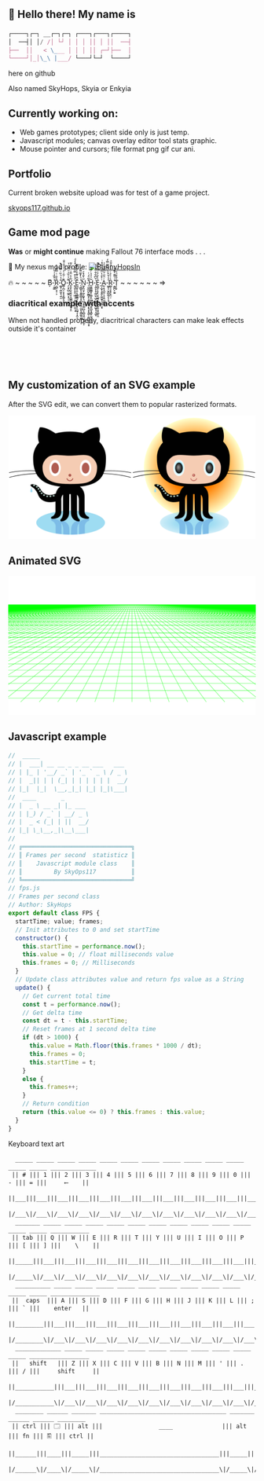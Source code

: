## 👋 Hello there! My name is
```Javascript
┌────┐┌─┐ __┌─┐┌─┐ ┌───┐┌───┐┌────┐
│  ──┤│ │/ /│ └┘ │ │ │ ││ │ ││  ──┤
├──  ││   < \___ │ │ │ ││ ┌─┘├──  │
└────┘│_│\_\ |___/ └───┘└─┘  └────┘
```
here on github 

Also named SkyHops, Skyia or Enkyia

## Currently working on:
- Web games prototypes; client side only is just temp.
- Javascript modules; canvas overlay editor tool stats graphic.
- Mouse pointer and cursors; file format png gif cur ani.

## Portfolio
Current broken website upload was for test of a game project.

[skyops117.github.io](https://skyops117.github.io/)

## Game mod page

 <strong>Was</strong> or <strong>might continue</strong> making Fallout 76 interface mods . . .
 
🔗 My nexus mod profile: [![BunnyHopsIn](https://images.nexusmods.com/favicons/ReskinOrange/favicon-16x16.png)](https://www.nexusmods.com/users/4382192?tab=user+files) 

🔥 ~ ~ ~ ~ ~ B̦͊-̜̬̳̾̂̏̾ͯ̎R͔̺̜̥̹͕̂̌̇ͭ̿̃̾͐-͚̞̜͚̫̞͉͍̯̐̔ͪ͂ͥ̂͂ͮ̓̚O͇̦̪̩͕̞̞̗̳̞̠̥͊ͬ͋̇̓͑ͣ̐ͦ̐-̗͎̞̺̤͚̯̣̟̗̦̮̪̮̯͌̍ͦ̏͛ͧ͗̆ͮ̔K̥͈͓̮̞̬̤̥̝̺̳͉͉̝͓̖̝̤͋̾̈̎̇͗ͧ̇͐͂-̱̖̬̞͙̤̠͖̦̦͕̻̭̯̙̫̤͉̘̈́̾͒̿͒̔͗͛ͨͩͅͅḚ̺̱͎̮̣̖̻͇̳̩͙͈͍͙̹̯͖̘̞͙̫͔̆̂͐͊̓̓͂̓͂-̖̪̻̟̞̬̳̲̲̝͓̪̮̹̙̗͖͈͕͇͚̮͖̻̊ͪ̍̃ͫ͌́ͅͅN̰̟͈̮͕̰͕̱̬̙͉͈̞̭̹̳̪̞̠̻͉̭̤̮̘͈̼͕̋̀̐̀ͤͅ-̜̮̼̫̤̬̰̳͓̗͙̼̞̠̥͙̞͙̝̭͍̩̰̪̰̗̭̝̟̽͂ͣ́͗H̲͖͇̲̻̥̜̻̬̼̺̩̝̘͕͈̪̬̘͇̙̫͕͔̰͚̃̈ͩ̉ͬ̐͂-̹̭̝̗̥̰̫̫̦̲̗̣̭͍̙̞̺̥̘̝͖̝͑̆͆͋͋́̂ͣ͑ͅE̠͇̞̦̥̙̤̟̺͍͙͓͖͓͍͈͙̞͚̞̯͛̍͐̓ͬͩ̆ͧ̃̚-̲͕̲̟̞̱̭̙̼̼͈̟̥̰̳̮͙ͭ͐̊̔ͫ̽ͧ̿ͤͥͅA̯̜̟̘̲̯̦͉̖͍̫̼̲̙͉ͬ̑̋ͬ̆̂̐̐̍̍-͖̬͎̫̠̻͚̗͕̩̟ͯ̾̌ͪͪ́͊̿̿̒ͅR͚͔̠̟̟͎̱̤̣͛͗̍̉ͬͩͨ̾̎ͣ-͕͇̪̙̮͍̽ͭ̎͊̓͊̾͗T̹̦̞͛̄͒ͦͤͩ ~ ~ ~ ~ ~ ~ =>

### diacritical example with accents

When not handled properly, diacritrical characters can make leak effects outside it's container

<br><br><br>

## My customization of an SVG example

After the SVG edit, we can convert them to popular rasterized formats.

<img src="./png/github-octocat-diff-preview.png" alt="" />

## Animated SVG

<img src="https://raw.githubusercontent.com/SkyOps117/SkyOps117/main/retro.svg" alt=""/> 

## Javascript example

```Javascript
//  _____                              
// |  ___| __ __ _ _ __ ___   ___ 
// | |_ | '__/ _` | '_ ` _ \ / _ \
// |  _|| | | (_| | | | | | |  __/
// |_|  |_|  \__,_|_| |_| |_|\___|
//  ____       _       
// |  _ \ __ _| |_ ___ 
// | |_) / _` | __/ _ \
// |  _ < (_| | ||  __/
// |_| \_\__,_|\__\___|
//
// ╔═══════════════════════════════╗ 
// ║ Frames per second  statisticz ║
// ║    Javascript module class    ║
// ║         By SkyOps117          ║
// ╚═══════════════════════════════╝
// fps.js
// Frames per second class
// Author: SkyHops
export default class FPS {
  startTime; value; frames;
  // Init attributes to 0 and set startTime
  constructor() {
    this.startTime = performance.now();
    this.value = 0; // float milliseconds value
    this.frames = 0; // Milliseconds
  }
  // Update class attributes value and return fps value as a String
  update() {
    // Get current total time
    const t = performance.now();
    // Get delta time
    const dt = t - this.startTime;
    // Reset frames at 1 second delta time
    if (dt > 1000) {
      this.value = Math.floor(this.frames * 1000 / dt);
      this.frames = 0;
      this.startTime = t;
    } 
    else {
      this.frames++;
    }
    // Return condition
    return (this.value <= 0) ? this.frames : this.value;
  }
}
```
Keyboard text art

```
  _____ _____ _____ _____ _____ _____ _____ _____ _____ _____ _____ _____ _____ _____________ 
 || # ||| 1 ||| 2 ||| 3 ||| 4 ||| 5 ||| 6 ||| 7 ||| 8 ||| 9 ||| 0 ||| - ||| = |||     ⟵    ||
 ||___|||___|||___|||___|||___|||___|||___|||___|||___|||___|||___|||___|||___|||___________||
 |/___\|/___\|/___\|/___\|/___\|/___\|/___\|/___\|/___\|/___\|/___\|/___\|/___\|/___________\|
  _______ _____ _____ _____ _____ _____ _____ _____ _____ _____ _____ _____ _____ ___________ 
 || tab ||| Q ||| W ||| E ||| R ||| T ||| Y ||| U ||| I ||| O ||| P ||| [ ||| ] |||    \    ||
 ||_____|||___|||___|||___|||___|||___|||___|||___|||___|||___|||___|||___|||___|||_________||
 |/_____\|/___\|/___\|/___\|/___\|/___\|/___\|/___\|/___\|/___\|/___\|/___\|/___\|/_________\|
  __________ _____ _____ _____ _____ _____ _____ _____ _____ _____ _____ _____ ______________ 
 ||  caps  ||| A ||| S ||| D ||| F ||| G ||| H ||| J ||| K ||| L ||| ; ||| ` |||    enter   ||
 ||________|||___|||___|||___|||___|||___|||___|||___|||___|||___|||___|||___|||____________||
 |/________\|/___\|/___\|/___\|/___\|/___\|/___\|/___\|/___\|/___\|/___\|/___\|/____________\|
  _____________ _____ _____ _____ _____ _____ _____ _____ _____ _____ _____ _________________ 
 ||   shift   ||| Z ||| X ||| C ||| V ||| B ||| N ||| M ||| ' ||| . ||| / |||     shift     ||
 ||___________|||___|||___|||___|||___|||___|||___|||___|||___|||___|||___|||_______________||
 |/___________\|/___\|/___\|/___\|/___\|/___\|/___\|/___\|/___\|/___\|/___\|/_______________\|
  ________ ______ _______ ____________________________________ _______ ______ ______ ________ 
 || ctrl ||| 🗔 ||| alt |||                ____              ||| alt ||| fn ||| 🖺 ||| ctrl ||
 ||______|||____|||_____|||__________________________________|||_____|||____|||____|||______||
 |/______\|/____\|/_____\|/__________________________________\|/_____\|/____\|/____\|/______\|
```
<!-- 
### My profile description as svg into the markdown as test.
<img src="./README.svg" alt="" />
-->
